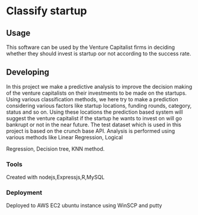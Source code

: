 

# Classify startup



## Usage
This software can be used by the Venture Capitalist firms in deciding whether they should invest is startup oor not according to the success rate.


## Developing
In this project we make a predictive analysis to improve the decision making of the venture 
capitalists on their investments to be made on the startups. Using various classification 
methods, we here try to make a prediction considering various factors like startup locations, 
funding rounds, category, status and so on. Using these locations the prediction based system 
will suggest the venture capitalist if the startup he wants to invest on will go bankrupt or not 
in the near future. The test dataset which is used in this project is based on the crunch base 
API. Analysis is performed using various methods like Linear Regression, Logical 

Regression, Decision tree, KNN method.


### Tools

Created with nodejs,Expressjs,R,MySQL

### Deployment

Deployed to AWS EC2 ubuntu instance using WinSCP and putty
